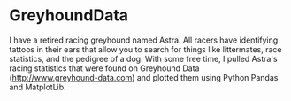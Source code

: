 # GreyhoundData
I have a retired racing greyhound named Astra. All racers have identifying tattoos in their ears that allow you to search for things like littermates, race statistics, and the pedigree of a dog. With some free time, I pulled Astra's racing statistics that were found on Greyhound Data (http://www.greyhound-data.com) and plotted them using Python Pandas and MatplotLib. 

